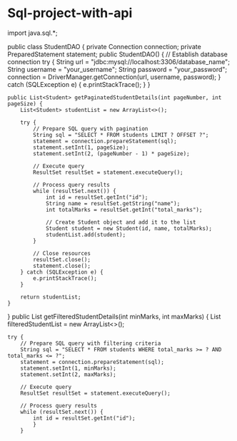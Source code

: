 # Sql-project-with-api
import java.sql.*;

public class StudentDAO {
    private Connection connection;
    private PreparedStatement statement;
    public StudentDAO() {
        // Establish database connection
        try {
            String url = "jdbc:mysql://localhost:3306/database_name";
            String username = "your_username";
            String password = "your_password";
            connection = DriverManager.getConnection(url, username, password);
        } catch (SQLException e) {
            e.printStackTrace();
        }
    }

    public List<Student> getPaginatedStudentDetails(int pageNumber, int pageSize) {
        List<Student> studentList = new ArrayList<>();

        try {
            // Prepare SQL query with pagination
            String sql = "SELECT * FROM students LIMIT ? OFFSET ?";
            statement = connection.prepareStatement(sql);
            statement.setInt(1, pageSize);
            statement.setInt(2, (pageNumber - 1) * pageSize);
            
            // Execute query
            ResultSet resultSet = statement.executeQuery();
            
            // Process query results
            while (resultSet.next()) {
                int id = resultSet.getInt("id");
                String name = resultSet.getString("name");
                int totalMarks = resultSet.getInt("total_marks");
                
                // Create Student object and add it to the list
                Student student = new Student(id, name, totalMarks);
                studentList.add(student);
            }
            
            // Close resources
            resultSet.close();
            statement.close();
        } catch (SQLException e) {
            e.printStackTrace();
        }
        
        return studentList;
    }
}
public List<Student> getFilteredStudentDetails(int minMarks, int maxMarks) {
    List<Student> filteredStudentList = new ArrayList<>();

    try {
        // Prepare SQL query with filtering criteria
        String sql = "SELECT * FROM students WHERE total_marks >= ? AND total_marks <= ?";
        statement = connection.prepareStatement(sql);
        statement.setInt(1, minMarks);
        statement.setInt(2, maxMarks);
        
        // Execute query
        ResultSet resultSet = statement.executeQuery();
        
        // Process query results
        while (resultSet.next()) {
            int id = resultSet.getInt("id");
            }
        }

